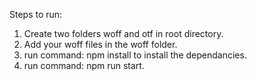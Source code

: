 Steps to run: 

1) Create two folders woff and otf in root directory.
2) Add your woff files in the woff folder.
3) run command: npm install to install the dependancies.
4) run command: npm run start.